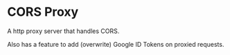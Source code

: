 # CORS Proxy

A http proxy server that handles CORS.

Also has a feature to add (overwrite) Google ID Tokens on proxied requests.
